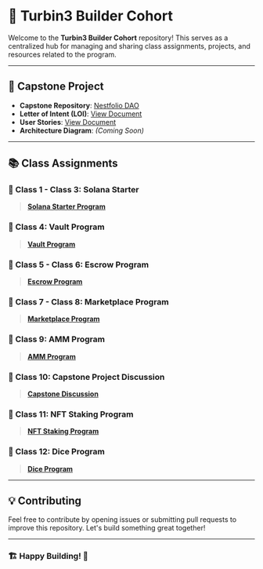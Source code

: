 # 🚀 Turbin3 Builder Cohort

Welcome to the **Turbin3 Builder Cohort** repository! This serves as a centralized hub for managing and sharing class assignments, projects, and resources related to the program.

---

## 📌 Capstone Project

- **Capstone Repository**: [Nestfolio DAO](https://github.com/4rjunc/nestfolio/)
- **Letter of Intent (LOI)**: [View Document](https://docs.google.com/document/d/1eqb1L-k3_BGJH78C4hm93Ho8nJ6oOwfgNqNfH212U6M/edit?tab=t.0)
- **User Stories**: [View Document](https://docs.google.com/document/d/1ZQPu2TxbBhLUpNtphhLAHh3od6hKzoxPjCG04ynyfmo/edit?tab=t.0)
- **Architecture Diagram**: *(Coming Soon)*

---

## 📚 Class Assignments

### 🔹 Class 1 - Class 3: Solana Starter
> **[Solana Starter Program](https://github.com/solana-turbin3/Q1_25_Builder_AvhiMaz/tree/main/solana-starter)**

### 🔹 Class 4: Vault Program
> **[Vault Program](https://github.com/solana-turbin3/Q1_25_Builder_AvhiMaz/tree/main/vault)**

### 🔹 Class 5 - Class 6: Escrow Program
> **[Escrow Program](https://github.com/solana-turbin3/Q1_25_Builder_AvhiMaz/tree/main/escrow)**

### 🔹 Class 7 - Class 8: Marketplace Program
> **[Marketplace Program](https://github.com/solana-turbin3/Q1_25_Builder_AvhiMaz/tree/main/marketplace)**

### 🔹 Class 9: AMM Program
> **[AMM Program](https://github.com/solana-turbin3/Q1_25_Builder_AvhiMaz/tree/main/amm)**

### 🔹 Class 10: Capstone Project Discussion
> **[Capstone Discussion](https://github.com/4rjunc/nestfolio/tree/c86efa6624719ac90e7ac962470176e1f1fab07a)**

### 🔹 Class 11: NFT Staking Program
> **[NFT Staking Program](https://github.com/solana-turbin3/Q1_25_Builder_AvhiMaz/tree/main/nft-staking)**

### 🔹 Class 12: Dice Program
> **[Dice Program](https://github.com/solana-turbin3/Q1_25_Builder_AvhiMaz/tree/main/dice)**

---

## 💡 Contributing
Feel free to contribute by opening issues or submitting pull requests to improve this repository. Let's build something great together!

---

### 🏗️ Happy Building! 🚀
